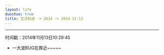 ```yaml
---
layout: life
duoshuo: true
title: 生活轨迹 -> 2014 -> 2014-11-13
---
```


******

时间戳：2014年11月13日10:29:45

 + 一大波BUG在靠近~~~~~